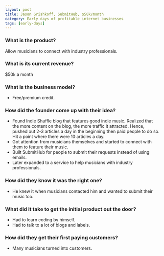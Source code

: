 ```yaml
---
layout: post
title: Jason Grishkoff, SubmitHub, $50k/month
category: Early days of profitable internet businesses
tags: [early-days]
---
```


### What is the product?

Allow musicians to connect with industry professionals.

### What is its current revenue?

$50k a month

### What is the business model?

- Free/premium credit.

### How did the founder come up with their idea?

- Found Indie Shuffle blog that features good indie music. Realized that the
  more content on the blog, the more traffic it attracted. Hence, pushed out
  2-3 articles a day in the beginning then paid people to do so. Hit a point
  where there were 10 articles a day.
- Got attention from musicians themselves and started to connect with them to
  feature their music.
- Built SubmitHub for people to submit their requests instead of using emails.
- Later expanded to a service to help musicians with industry professionals.

### How did they know it was the right one?

- He knew it when musicians contacted him and wanted to submit their music too.

### What did it take to get the initial product out the door?

- Had to learn coding by himself.
- Had to talk to a lot of blogs and labels.

### How did they get their first paying customers?

- Many musicians turned into customers.
